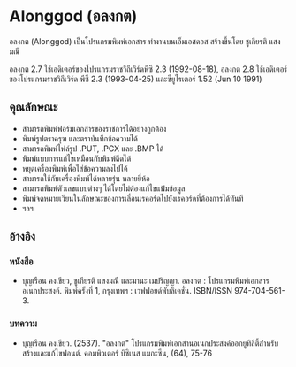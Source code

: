 # Alonggod (อลงกต)

อลงกต (Alonggod) เป็นโปรแกรมพิมพ์เอกสาร ทำงานบนเอ็มเอสดอส สร้างขึ้นโดย ชูเกียรติ แสงมณี

อลงกต 2.7 ใช้เอดิเตอร์ของโปรแกรมราชวิถีเวิร์ดพีซี 2.3 (1992-08-18), อลงกต 2.8 ใช้เอดิเตอร์ของโปรแกรมราชวิถีเวิร์ด พีซี 2.3 (1993-04-25) และซียูไรเตอร์ 1.52 (Jun 10 1991)

## คุณลักษณะ

* สามารถพิมพ์ฟอร์มเอกสารของราชการได้อย่างถูกต้อง
* พิมพ์รูปตราครุฑ และตราบันทึกข้อความได้
* สามารถพิมพ์ไฟล์รูป .PUT, .PCX และ .BMP ได้
* พิมพ์แบบการแก้ไขเหมือนกับพิมพ์ดีดได้
* หยุดเครื่องพิมพ์เพื่อใส่ข้อความลงไปได้
* สามารถใช้กับเครื่องพิมพ์ได้หลายรุ่น หลายยี่ห้อ
* สามารถพิมพ์ตัวเลขแบบต่างๆ ได้โดยไม่ต้องแก้ไขแฟ้มข้อมูล
* พิมพ์จดหมายเวียนในลักษณะของการเลื่อนเรคอร์ดไปยังเรคอร์ดที่ต้องการได้ทันที
* ฯลฯ

## อ้างอิง

### หนังสือ

* บุญเรือน คงเขียว, ชูเกียรติ แสงมณี และมานะ เมปริญญา. อลงกต : โปรแกรมพิมพ์เอกสารอเนกประสงค์. พิมพ์ครั้งที่ 1, กรุงเทพฯ : เวฟฟอยด์พับลิเคชั่น. ISBN/ISSN 974-704-561-3.

### บทความ

* บุญเรือน คงเขียว. (2537). "อลงกต" โปรแกรมพิมพ์เอกสานอเนกประสงค์ออกยูทิลิตี้สำหรับสร้างและแก้ไขฟอนต์. คอมพิวเตอร์ บิซิเนส แมกะซีน, (64), 75-76
